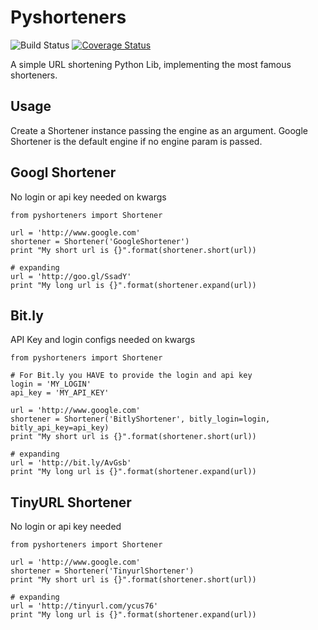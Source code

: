 Pyshorteners
============

![Build Status](https://api.travis-ci.org/ellisonleao/pyshorteners.png)
[![Coverage
Status](https://coveralls.io/repos/ellisonleao/pyshorteners/badge.png)](https://coveralls.io/r/ellisonleao/pyshorteners)


A simple URL shortening Python Lib, implementing the most famous shorteners.

## Usage

Create a Shortener instance passing the engine as an argument. Google Shortener is the default
engine if no engine param is passed.

## Googl Shortener

No login or api key needed on kwargs

	from pyshorteners import Shortener
    	
	url = 'http://www.google.com'
	shortener = Shortener('GoogleShortener')
	print "My short url is {}".format(shortener.short(url))

	# expanding
	url = 'http://goo.gl/SsadY'
	print "My long url is {}".format(shortener.expand(url))


## Bit.ly 

API Key and login configs needed on kwargs	

	from pyshorteners import Shortener
	
    # For Bit.ly you HAVE to provide the login and api key
    login = 'MY_LOGIN'
    api_key = 'MY_API_KEY'

    url = 'http://www.google.com'
    shortener = Shortener('BitlyShortener', bitly_login=login, bitly_api_key=api_key)
    print "My short url is {}".format(shortener.short(url))

    # expanding
    url = 'http://bit.ly/AvGsb'
    print "My long url is {}".format(shortener.expand(url))

## TinyURL Shortener

No login or api key needed

	from pyshorteners import Shortener
    	
	url = 'http://www.google.com'
	shortener = Shortener('TinyurlShortener')
	print "My short url is {}".format(shortener.short(url))

	# expanding
	url = 'http://tinyurl.com/ycus76'
	print "My long url is {}".format(shortener.expand(url))
